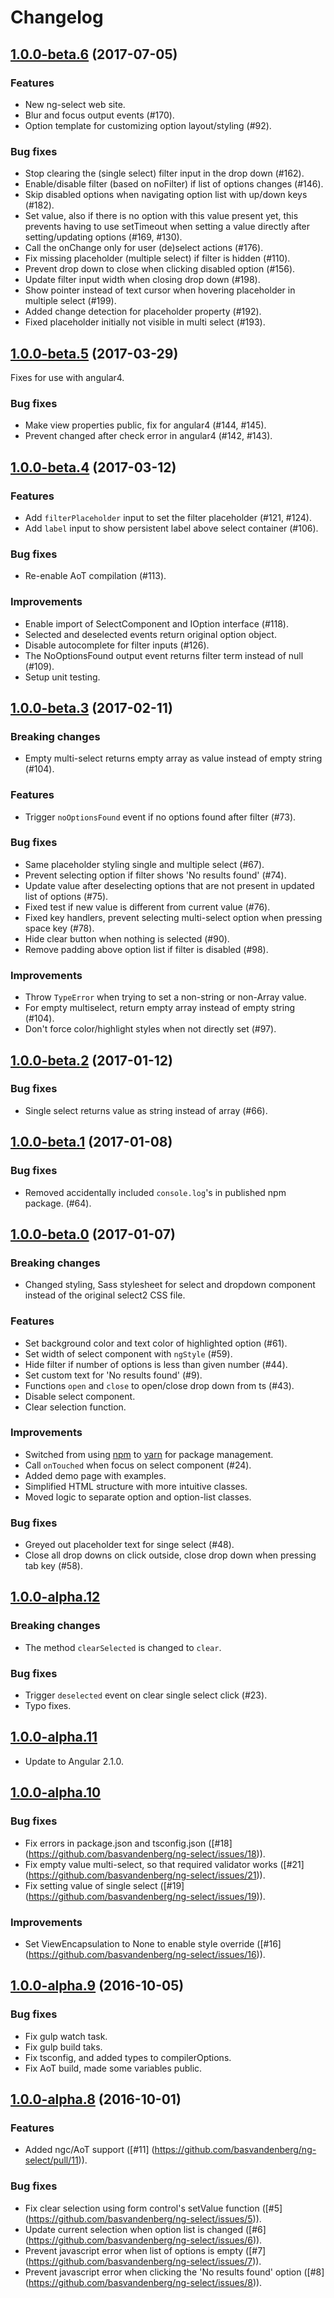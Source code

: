 # Changelog



<a name="1.0.0-beta.6"></a>
## [1.0.0-beta.6](https://github.com/basvandenberg/ng-select/compare/1.0.0-beta.5...1.0.0-beta.6) (2017-07-05)

### Features
- New ng-select web site.
- Blur and focus output events (#170).
- Option template for customizing option layout/styling (#92).

### Bug fixes
- Stop clearing the (single select) filter input in the drop down (#162).
- Enable/disable filter (based on noFilter) if list of options changes (#146).
- Skip disabled options when navigating option list with up/down keys (#182).
- Set value, also if there is no option with this value present yet, this
  prevents having to use setTimeout when setting a value directly after
  setting/updating options (#169, #130).
- Call the onChange only for user (de)select actions (#176).
- Fix missing placeholder (multiple select) if filter is hidden (#110).
- Prevent drop down to close when clicking disabled option (#156).
- Update filter input width when closing drop down (#198).
- Show pointer instead of text cursor when hovering placeholder in multiple 
  select (#199).
- Added change detection for placeholder property (#192).
- Fixed placeholder initially not visible in multi select (#193).



<a name="1.0.0-beta.5"></a>
## [1.0.0-beta.5](https://github.com/basvandenberg/ng-select/compare/1.0.0-beta.4...1.0.0-beta.5) (2017-03-29)

Fixes for use with angular4.

### Bug fixes
- Make view properties public, fix for angular4 (#144, #145).
- Prevent changed after check error in angular4 (#142, #143).



<a name="1.0.0-beta.4"></a>
## [1.0.0-beta.4](https://github.com/basvandenberg/ng-select/compare/1.0.0-beta.3...1.0.0-beta.4) (2017-03-12)

### Features

- Add `filterPlaceholder` input to set the filter placeholder (#121, #124).
- Add `label` input to show persistent label above select container (#106).

### Bug fixes

- Re-enable AoT compilation (#113).

### Improvements

- Enable import of SelectComponent and IOption interface (#118).
- Selected and deselected events return original option object.
- Disable autocomplete for filter inputs (#126).
- The NoOptionsFound output event returns filter term instead of null (#109).
- Setup unit testing.



<a name="1.0.0-beta.3"></a>
## [1.0.0-beta.3](https://github.com/basvandenberg/ng-select/compare/1.0.0-beta.2...1.0.0-beta.3) (2017-02-11)

### Breaking changes

- Empty multi-select returns empty array as value instead of empty string (#104).

### Features

- Trigger `noOptionsFound` event if no options found after filter (#73).

### Bug fixes

- Same placeholder styling single and multiple select (#67).
- Prevent selecting option if filter shows 'No results found' (#74).
- Update value after deselecting options that are not present in updated list
  of options (#75).
- Fixed test if new value is different from current value (#76).
- Fixed key handlers, prevent selecting multi-select option when pressing space
  key (#78).
- Hide clear button when nothing is selected (#90).
- Remove padding above option list if filter is disabled (#98).

### Improvements

- Throw `TypeError` when trying to set a non-string or non-Array value.
- For empty multiselect, return empty array instead of empty string (#104).
- Don't force color/highlight styles when not directly set (#97).



<a name="1.0.0-beta.2"></a>
## [1.0.0-beta.2](https://github.com/basvandenberg/ng-select/compare/1.0.0-beta.1...1.0.0-beta.2) (2017-01-12)

### Bug fixes

- Single select returns value as string instead of array (#66).



<a name="1.0.0-beta.1"></a>
## [1.0.0-beta.1](https://github.com/basvandenberg/ng-select/compare/1.0.0-beta.0...1.0.0-beta.1) (2017-01-08)

### Bug fixes

- Removed accidentally included `console.log`'s in published npm package. (#64).



<a name="1.0.0-beta.0"></a>
## [1.0.0-beta.0](https://github.com/basvandenberg/ng-select/compare/1.0.0-alpha.12...1.0.0-beta.0) (2017-01-07)

### Breaking changes

- Changed styling, Sass stylesheet for select and dropdown component instead of the original select2 CSS file.

### Features

- Set background color and text color of highlighted option (#61).
- Set width of select component with `ngStyle` (#59).
- Hide filter if number of options is less than given number (#44).
- Set custom text for 'No results found' (#9).
- Functions `open` and `close` to open/close drop down from ts (#43).
- Disable select component.
- Clear selection function.

### Improvements

- Switched from using [npm](https://www.npmjs.com/) to [yarn](https://yarnpkg.com/) for package management.
- Call `onTouched` when focus on select component (#24).
- Added demo page with examples.
- Simplified HTML structure with more intuitive classes.
- Moved logic to separate option and option-list classes.

### Bug fixes

- Greyed out placeholder text for singe select (#48).
- Close all drop downs on click outside, close drop down when pressing tab key (#58).



<a name="1.0.0-alpha.12"></a>
## [1.0.0-alpha.12](https://github.com/basvandenberg/ng-select/compare/1.0.0-alpha.11...1.0.0-alpha.12)

### Breaking changes

- The method `clearSelected` is changed to `clear`.

### Bug fixes

- Trigger `deselected` event on clear single select click (#23).
- Typo fixes.



<a name="1.0.0-alpha.11"></a>
## [1.0.0-alpha.11](https://github.com/basvandenberg/ng-select/compare/1.0.0-alpha.10...1.0.0-alpha.11)

- Update to Angular 2.1.0.



<a name="1.0.0-alpha.10"></a>
## [1.0.0-alpha.10](https://github.com/basvandenberg/ng-select/compare/1.0.0-alpha.9...1.0.0-alpha.10)

### Bug fixes

- Fix errors in package.json and tsconfig.json ([#18] (https://github.com/basvandenberg/ng-select/issues/18)).
- Fix empty value multi-select, so that required validator works ([#21] (https://github.com/basvandenberg/ng-select/issues/21)).
- Fix setting value of single select ([#19] (https://github.com/basvandenberg/ng-select/issues/19)).

### Improvements

- Set ViewEncapsulation to None to enable style override ([#16] (https://github.com/basvandenberg/ng-select/issues/16)).



<a name="1.0.0-alpha.9"></a>
## [1.0.0-alpha.9](https://github.com/basvandenberg/ng-select/compare/1.0.0-alpha.8...1.0.0-alpha.9) (2016-10-05)

### Bug fixes

- Fix gulp watch task.
- Fix gulp build taks.
- Fix tsconfig, and added types to compilerOptions.
- Fix AoT build, made some variables public.



<a name="1.0.0-alpha.8"></a>
## [1.0.0-alpha.8](https://github.com/basvandenberg/ng-select/compare/1.0.0-alpha.7...1.0.0-alpha.8) (2016-10-01)

### Features

- Added ngc/AoT support ([#11] (https://github.com/basvandenberg/ng-select/pull/11)).

### Bug fixes

- Fix clear selection using form control's setValue function ([#5] (https://github.com/basvandenberg/ng-select/issues/5)).
- Update current selection when option list is changed ([#6] (https://github.com/basvandenberg/ng-select/issues/6)).
- Prevent javascript error when list of options is empty ([#7] (https://github.com/basvandenberg/ng-select/issues/7)).
- Prevent javascript error when clicking the 'No results found' option ([#8] (https://github.com/basvandenberg/ng-select/issues/8)).
